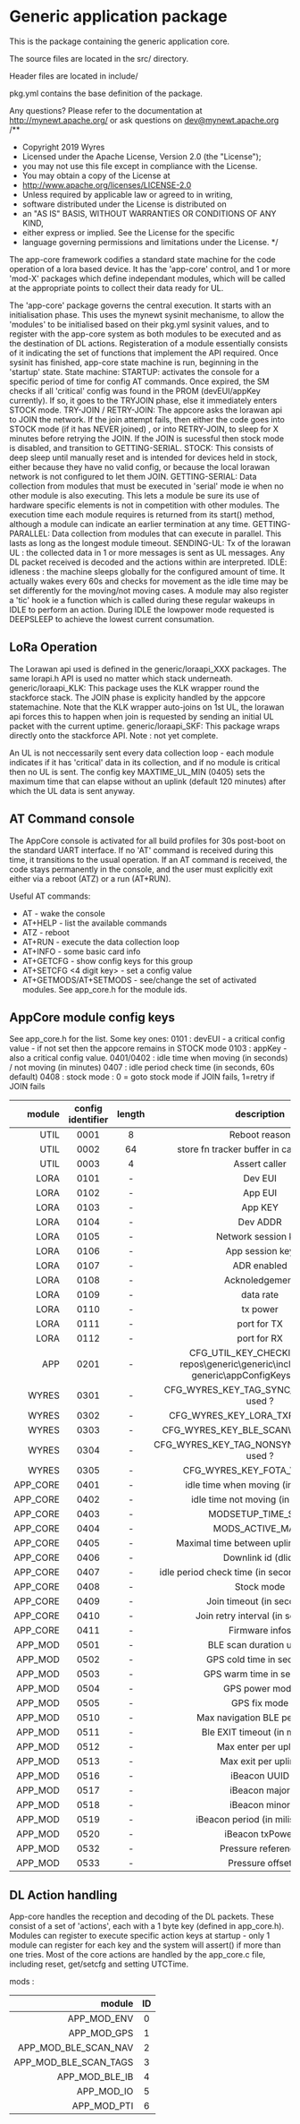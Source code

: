 # Generic application package

This is the package containing the generic application core.

The source files are located in the src/ directory.

Header files are located in include/ 

pkg.yml contains the base definition of the package.

Any questions?  Please refer to the documentation at 
http://mynewt.apache.org/ or ask questions on dev@mynewt.apache.org
/**
 * Copyright 2019 Wyres
 * Licensed under the Apache License, Version 2.0 (the "License"); 
 * you may not use this file except in compliance with the License. 
 * You may obtain a copy of the License at
 *    http://www.apache.org/licenses/LICENSE-2.0
 * Unless required by applicable law or agreed to in writing, 
 * software distributed under the License is distributed on 
 * an "AS IS" BASIS, WITHOUT WARRANTIES OR CONDITIONS OF ANY KIND, 
 * either express or implied. See the License for the specific 
 * language governing permissions and limitations under the License.
*/

The app-core framework codifies a standard state machine for the code operation of a lora based device.
It has the 'app-core' control, and 1 or more 'mod-X' packages which define independant modules,
which will be called at the appropriate points to collect their data ready for UL.

The 'app-core' package governs the central execution. It starts with an initialisation phase. 
This uses the mynewt sysinit mechanisme, to allow the 'modules' to be initialised
based on their pkg.yml sysinit values, and to register with the app-core system as both modules to be
executed and as the destination of DL actions. Registeration of a module essentially consists of it indicating the set of 
functions that implement the API required.
Once sysinit has finished, app-core state machine is run, beginning in the 'startup' state.
State machine:
STARTUP: activates the console for a specific period of time for config AT commands. Once expired, the SM checks if all 'critical' config was found in the PROM (devEUI/appKey currently). If so, it goes to the TRYJOIN phase, else it immediately enters STOCK mode.
TRY-JOIN / RETRY-JOIN:
The appcore asks the lorawan api to JOIN the network. If the join attempt fails, then either the code goes into STOCK mode (if it has NEVER joined) , or into RETRY-JOIN, to sleep for X minutes before retrying the JOIN. If the JOIN is sucessful then stock mode is disabled, and transition to GETTING-SERIAL.
STOCK:
This consists of deep sleep until manually reset and is intended for devices held in stock, either because they have no valid config, or because the local lorawan network is not configured to let them JOIN.
GETTING-SERIAL: 
Data collection from modules that must be executed in 'serial' mode ie when no other module is also executing.
This lets a module be sure its use of hardware specific elements is not in competition with other modules. The execution time 
each module requires is returned from its start() method, although a module can indicate an earlier termination at any time.
GETTING-PARALLEL: 
Data collection from modules that can execute in parallel. This lasts as long as the longest module timeout.
SENDING-UL: 
Tx of the lorawan UL : the collected data in 1 or more messages is sent as UL messages. Any DL packet received is decoded and the actions within are interpreted.
IDLE: idleness : the machine sleeps globally for the configured amount of time. It actually wakes every 60s and checks for movement as the idle time may be set differently for the moving/not moving cases.
A module may also register a 'tic' hook ie a function which is called during these regular wakeups in IDLE to perform an action.
During IDLE the lowpower mode requested is DEEPSLEEP to achieve the lowest current consumation.

LoRa Operation
--------------
The Lorawan api used is defined in the generic/loraapi_XXX packages. The same lorapi.h API is used no matter which stack underneath.
generic/loraapi_KLK:
This package uses the KLK wrapper round the stackforce stack. 
The JOIN phase is explicity handled by the appcore statemachine. Note that the KLK wrapper auto-joins on 1st UL, the lorawan api forces this to happen when join is requested by sending an initial UL packet with the current uptime.
generic/loraapi_SKF:
This package wraps directly onto the stackforce API. Note : not yet complete.

An UL is not neccessarily sent every data collection loop - each module indicates if it has 'critical' data in its collection, and if no module is critical then no UL is sent. The config key MAXTIME_UL_MIN (0405) sets the maximum time that can elapse without an uplink (default 120 minutes) after which the UL data is sent anyway.

AT Command console
-------------------
The AppCore console is activated for all build profiles for 30s post-boot on the standard UART interface. If no 'AT' command
is received during this time, it transitions to the usual operation. If an AT command is received, the code stays permanently in the console, and the user must explicitly exit either via a reboot (ATZ) or a run (AT+RUN).

Useful AT commands:
- AT - wake the console
- AT+HELP - list the available commands
- ATZ - reboot
- AT+RUN - execute the data collection loop
- AT+INFO - some basic card info
- AT+GETCFG <config group> - show config keys for this group
- AT+SETCFG <4 digit key> <value> - set a config value
- AT+GETMODS/AT+SETMODS - see/change the set of activated modules. See app_core.h for the module ids.

AppCore module config keys
---------------------------
See app_core.h for the list. Some key ones:
0101 : devEUI - a critical config value - if not set then the appcore remains in STOCK mode
0103 : appKey - also a critical config value.
0401/0402 : idle time when moving (in seconds) / not moving (in minutes)
0407 : idle period check time (in seconds, 60s default)
0408 : stock mode : 0 = goto stock mode if JOIN fails, 1=retry if JOIN fails

| module | config identifier | length |  description | 
| --------: | :--------: | :--------:  | :--------: |
| UTIL | 0001 | 8 | Reboot reason |
| UTIL | 0002 | 64 | store fn tracker buffer in case of reboot |
| UTIL | 0003 | 4 | Assert caller |
| LORA | 0101 | - | Dev EUI |
| LORA | 0102 | - | App EUI |
| LORA | 0103 | - | App KEY |
| LORA | 0104 | - | Dev ADDR |
| LORA | 0105 | - | Network session key |
| LORA | 0106 | - | App session key |
| LORA | 0107 | - | ADR enabled |
| LORA | 0108 | - | Acknoledgement |
| LORA | 0109 | - | data rate |
| LORA | 0110 | - | tx power |
| LORA | 0111 | - | port for TX |
| LORA | 0112 | - | port for RX |
| APP | 0201 | - | CFG_UTIL_KEY_CHECKINTERVAL repos\generic\generic\include\wyres-generic\appConfigKeys.h  used ? |
| WYRES | 0301 | - | CFG_WYRES_KEY_TAG_SYNC_DM_INTERVAL  used ? |
| WYRES | 0302 | - | CFG_WYRES_KEY_LORA_TXPOWER  used ? |
| WYRES | 0303 | - | CFG_WYRES_KEY_BLE_SCANWINDOW  used ? |
| WYRES | 0304 | - | CFG_WYRES_KEY_TAG_NONSYNC_DM_INTERVAL  used ? |
| WYRES | 0305 | - | CFG_WYRES_KEY_FOTA_VER  used ? |
| APP_CORE | 0401 | - | idle time when moving (in seconds) |
| APP_CORE | 0402 | - | idle time not moving (in minutes) |
| APP_CORE | 0403 | - | MODSETUP_TIME_SECS |
| APP_CORE | 0404 | - | MODS_ACTIVE_MASK |
| APP_CORE | 0405 | - | Maximal time between uplink in minutes |
| APP_CORE | 0406 | - | Downlink id (dlid) |
| APP_CORE | 0407 | - | idle period check time (in seconds, 60s default) |
| APP_CORE | 0408 | - | Stock mode |
| APP_CORE | 0409 | - | Join timeout (in seconds) |
| APP_CORE | 0410 | - | Join retry interval (in seconds) |
| APP_CORE | 0411 | - | Firmware infos |
| APP_MOD | 0501 | - | BLE scan duration un ms |
| APP_MOD | 0502 | - | GPS cold time in seconds |
| APP_MOD | 0503 | - | GPS warm time in seconds |
| APP_MOD | 0504 | - | GPS power mode |
| APP_MOD | 0505 | - | GPS fix mode |
| APP_MOD | 0510 | - | Max navigation BLE per uplink |
| APP_MOD | 0511 | - | Ble EXIT timeout (in minuts) |
| APP_MOD | 0512 | - | Max enter per uplink |
| APP_MOD | 0513 | - | Max exit per uplink |
| APP_MOD | 0516 | - | iBeacon UUID |
| APP_MOD | 0517 | - | iBeacon major |
| APP_MOD | 0518 | - | iBeacon minor |
| APP_MOD | 0519 | - | iBeacon period (in milisecond) |
| APP_MOD | 0520 | - | iBeacon txPower |
| APP_MOD | 0532 | - | Pressure reference |
| APP_MOD | 0533 | - | Pressure offset |

DL Action handling
------------------
App-core handles the reception and decoding of the DL packets. These consist of a set of 'actions', each with a 1 byte key (defined in app_core.h). Modules can register to execute specific action keys at startup - only 1 module can register for each key and the system will assert() if more than one tries.
Most of the core actions are handled by the app_core.c file, including reset, get/setcfg and setting UTCTime.


mods :

| module | ID | 
| --------: | :--------: |
| APP_MOD_ENV | 0 |
| APP_MOD_GPS | 1 |
| APP_MOD_BLE_SCAN_NAV | 2 |
| APP_MOD_BLE_SCAN_TAGS | 3 |
| APP_MOD_BLE_IB | 4 |
| APP_MOD_IO | 5 |
| APP_MOD_PTI | 6 |
